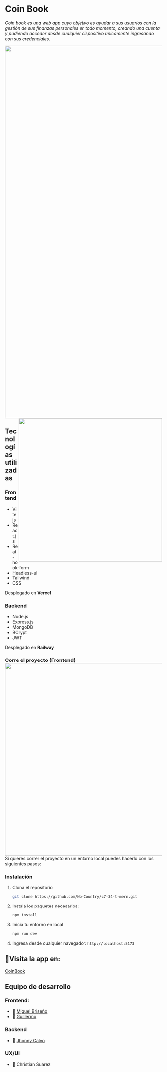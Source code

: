 # Coin Book

_Coin book es una web app cuyo objetivo es ayudar a sus usuarios con la gestión de sus finanzas personales en todo momento, creando una cuenta y pudiendo acceder desde cualquier dispositivo únicamente ingresando con sus credenciales._

<img src="https://user-images.githubusercontent.com/79668074/196853612-c18499e9-b68e-43e6-bd11-9652da9c2c93.png" width="1200" align="middle" style="float: center;" >


<img src="https://user-images.githubusercontent.com/79668074/196853592-124bf14c-b5cf-4b3e-9d8c-e91ae91486c1.png" width="460" align="right" />


## Tecnologías utilizadas

### Frontend

- Vite js
- React.js 
- Reat-hook-form
- Headless-ui
- Tailwind
- CSS

Desplegado en **Vercel**

### Backend

- Node.js
- Express.js
- MongoDB
- BCrypt
- JWT

Desplegado en **Railway**

<!-- GETTING STARTED -->

### Corre el proyecto (Frontend) <img src="https://user-images.githubusercontent.com/79668074/196853599-fd1a0819-7ef9-4d1b-9495-fad7fdf98784.png" width="620" align="right" />

Si quieres correr el proyecto en un entorno local puedes hacerlo con los siguientes pasos:

### Instalación 

1. Clona el repositorio
   ```sh
   git clone https://github.com/No-Country/c7-34-t-mern.git
   ```
2. Instala los paquetes necesarios:
   ```sh
   npm install
   ```
3. Inicia tu entorno en local
   ```sh
   npm run dev
   ```
4. Ingresa desde cualquier navegador: ```http://localhost:5173```

##  🚀Visita la app en:
[CoinBook](https://coinbook.vercel.app/)

## Equipo de desarrollo
### Frontend:
- 🍉 [Miguel Briseño](https://github.com/mikejbp)
- 🍉 [Guillermo](https://github.com/Hai5edfm)

### Backend
- 🍍 [Jhonny Calvo](https://github.com/Bluejhonny)

### UX/UI
- 🍓 Christian Suarez
